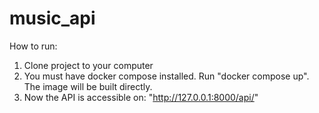 # music_api
How to run:
1. Clone project to your computer
2. You must have docker compose installed. Run "docker compose up".
The image will be built directly.
3. Now the API is accessible on: "http://127.0.0.1:8000/api/"
